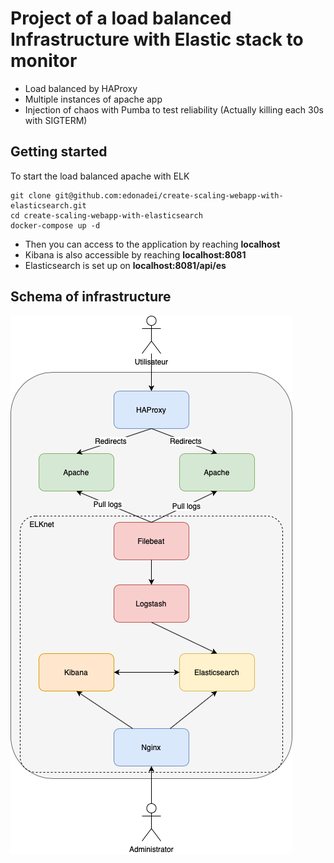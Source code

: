 # Project of a load balanced Infrastructure with Elastic stack to monitor

- Load balanced by HAProxy
- Multiple instances of apache app
- Injection of chaos with Pumba to test reliability (Actually killing each 30s with SIGTERM)

## Getting started
To start the load balanced apache with ELK
```
git clone git@github.com:edonadei/create-scaling-webapp-with-elasticsearch.git
cd create-scaling-webapp-with-elasticsearch
docker-compose up -d
```

- Then you can access to the application by reaching **localhost**
- Kibana is also accessible by reaching **localhost:8081**
- Elasticsearch is set up on **localhost:8081/api/es**

## Schema of infrastructure
![Schema](schema_infra.png)
